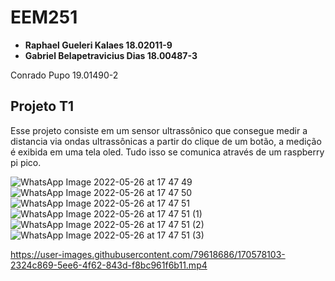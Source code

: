# EEM251

- **Raphael Gueleri Kalaes 18.02011-9**
- **Gabriel Belapetravicius Dias 18.00487-3**

Conrado Pupo 19.01490-2



## Projeto T1

Esse projeto consiste em um sensor ultrassônico que consegue medir a distancia via ondas ultrassônicas a partir do clique de um botão,
a medição é exibida em uma tela oled.
Tudo isso se comunica através de um raspberry pi pico.

![WhatsApp Image 2022-05-26 at 17 47 49](https://user-images.githubusercontent.com/79618686/170578044-f0267f24-5135-4d7c-98fb-0ea05ad61aa3.jpeg)
![WhatsApp Image 2022-05-26 at 17 47 50](https://user-images.githubusercontent.com/79618686/170578063-01303ae7-c976-45e3-8337-4c6f2ee5c949.jpeg)
![WhatsApp Image 2022-05-26 at 17 47 51](https://user-images.githubusercontent.com/79618686/170578096-fd320828-6800-4ba7-838b-8815863c6155.jpeg)
![WhatsApp Image 2022-05-26 at 17 47 51 (1)](https://user-images.githubusercontent.com/79618686/170578072-988c04b2-c620-41ed-85f6-a3ea2992ab39.jpeg)
![WhatsApp Image 2022-05-26 at 17 47 51 (2)](https://user-images.githubusercontent.com/79618686/170578090-776f9220-b778-46ab-bed5-c0b62f77f5e5.jpeg)
![WhatsApp Image 2022-05-26 at 17 47 51 (3)](https://user-images.githubusercontent.com/79618686/170578093-5137c760-1983-4e82-87fe-41055565b1f3.jpeg)



https://user-images.githubusercontent.com/79618686/170578103-2324c869-5ee6-4f62-843d-f8bc961f6b11.mp4

